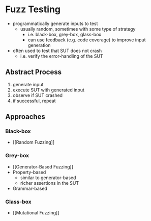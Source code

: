# Fuzz Testing
- programmatically generate inputs to test
	- usually random, sometimes with some type of strategy
		- i.e. black-box, grey-box, glass-box
		- can use feedback (e.g. code coverage) to improve input generation
- often used to test that SUT does not crash
	- i.e. verify the error-handling of the SUT

## Abstract Process
1. generate input
2. execute SUT with generated input
3. observe if SUT crashed
4. if successful, repeat

## Approaches
### Black-box
- [[Random Fuzzing]]
### Grey-box
- [[Generator-Based Fuzzing]]
- Property-based 
	- similar to generator-based
	- richer assertions in the SUT
- Grammar-based
### Glass-box
- [[Mutational Fuzzing]]
